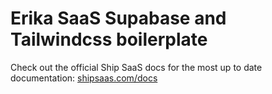 # Erika SaaS Supabase and Tailwindcss boilerplate

Check out the official Ship SaaS docs for the most up to date documentation: [shipsaas.com/docs](https://shipsaas.com/docs)
 
